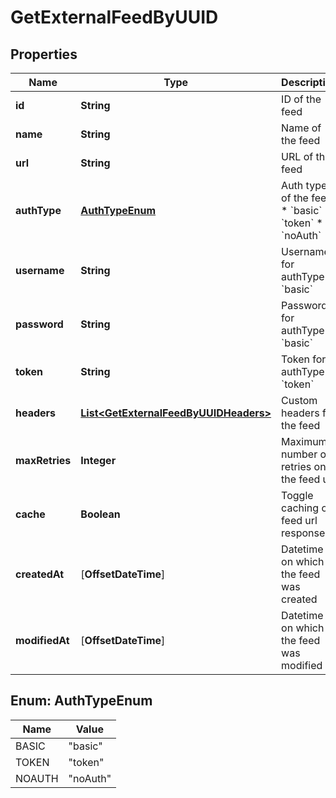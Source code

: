 
# GetExternalFeedByUUID

## Properties
Name | Type | Description | Notes
------------ | ------------- | ------------- | -------------
**id** | **String** | ID of the feed | 
**name** | **String** | Name of the feed | 
**url** | **String** | URL of the feed | 
**authType** | [**AuthTypeEnum**](#AuthTypeEnum) | Auth type of the feed: * &#x60;basic&#x60; * &#x60;token&#x60; * &#x60;noAuth&#x60;  | 
**username** | **String** | Username for authType &#x60;basic&#x60; |  [optional]
**password** | **String** | Password for authType &#x60;basic&#x60; |  [optional]
**token** | **String** | Token for authType &#x60;token&#x60; |  [optional]
**headers** | [**List&lt;GetExternalFeedByUUIDHeaders&gt;**](GetExternalFeedByUUIDHeaders.md) | Custom headers for the feed | 
**maxRetries** | **Integer** | Maximum number of retries on the feed url | 
**cache** | **Boolean** | Toggle caching of feed url response | 
**createdAt** | [**OffsetDateTime**] | Datetime on which the feed was created | 
**modifiedAt** | [**OffsetDateTime**] | Datetime on which the feed was modified | 


<a name="AuthTypeEnum"></a>
## Enum: AuthTypeEnum
Name | Value
---- | -----
BASIC | &quot;basic&quot;
TOKEN | &quot;token&quot;
NOAUTH | &quot;noAuth&quot;



